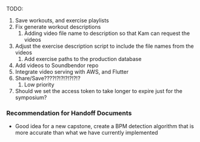 TODO: 
1. Save workouts, and exercise playlists
2. Fix generate workout descriptions 
	1. Adding video file name to description so that Kam can request the videos
3. Adjust the exercise description script to include the file names from the videos
	1. Add exercise paths to the production database
4. Add videos to Soundbendor repo
5. Integrate video serving with AWS, and Flutter
6. Share/Save????!?!?!?!?!?!?
	1. Low priority
7. Should we set the access token to take longer to expire just for the symposium?




### Recommendation for Handoff Documents
* Good idea for a new capstone, create a BPM detection algorithm that is more accurate than what we have currently implemented